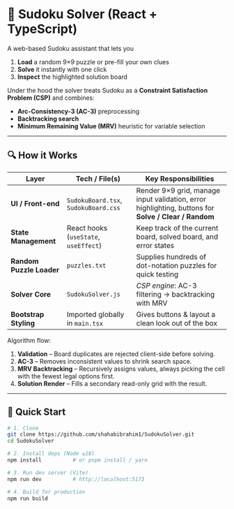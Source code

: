 # 🧩 Sudoku Solver (React + TypeScript)

A web-based Sudoku assistant that lets you

1. **Load** a random 9×9 puzzle or pre-fill your own clues  
2. **Solve** it instantly with one click  
3. **Inspect** the highlighted solution board

Under the hood the solver treats Sudoku as a **Constraint Satisfaction Problem (CSP)** and combines:

* **Arc-Consistency-3 (AC-3)** preprocessing  
* **Backtracking search**  
* **Minimum Remaining Value (MRV)** heuristic for variable selection

---

## 🔍 How it Works

| Layer | Tech / File(s) | Key Responsibilities |
|-------|----------------|----------------------|
| **UI / Front-end** | `SudokuBoard.tsx`, `SudokuBoard.css` | Render 9×9 grid, manage input validation, error highlighting, buttons for **Solve / Clear / Random** |
| **State Management** | React hooks (`useState`, `useEffect`) | Keep track of the current board, solved board, and error states |
| **Random Puzzle Loader** | `puzzles.txt` | Supplies hundreds of dot-notation puzzles for quick testing |
| **Solver Core** | `SudokuSolver.js` | *CSP engine*: AC-3 filtering → backtracking with MRV |
| **Bootstrap Styling** | Imported globally in `main.tsx` | Gives buttons & layout a clean look out of the box |

Algorithm flow:

1. **Validation** – Board duplicates are rejected client-side before solving.  
2. **AC-3** – Removes inconsistent values to shrink search space.  
3. **MRV Backtracking** – Recursively assigns values, always picking the cell with the fewest legal options first.  
4. **Solution Render** – Fills a secondary read-only grid with the result.

---

## 🚀 Quick Start

```bash
# 1. Clone
git clone https://github.com/shahabibrahim1/SudokuSolver.git
cd SudokuSolver

# 2. Install deps (Node ≥18)
npm install          # or pnpm install / yarn

# 3. Run dev server (Vite)
npm run dev          # http://localhost:5173

# 4. Build for production
npm run build

